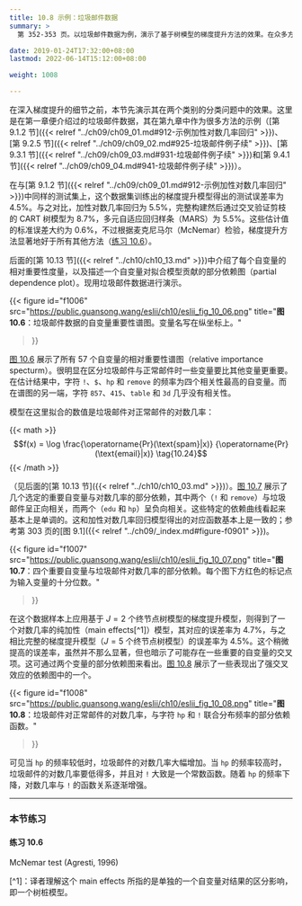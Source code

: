 ```yaml
---
title: 10.8 示例：垃圾邮件数据
summary: >
  第 352-353 页。以垃圾邮件数据为例，演示了基于树模型的梯度提升方法的效果。在众多方法中，其误差率最低。

date: 2019-01-24T17:32:00+08:00
lastmod: 2022-06-14T15:12:00+08:00

weight: 1008

---
```


在深入梯度提升的细节之前，本节先演示其在两个类别的分类问题中的效果。这里是在第一章便介绍过的垃圾邮件数据，其在第九章中作为很多方法的示例（[第 9.1.2 节]({{< relref "../ch09/ch09_01.md#912-示例加性对数几率回归" >}})、[第 9.2.5 节]({{< relref "../ch09/ch09_02.md#925-垃圾邮件例子续" >}})、[第 9.3.1 节]({{< relref "../ch09/ch09_03.md#931-垃圾邮件例子续" >}})和[第 9.4.1 节]({{< relref "../ch09/ch09_04.md#941-垃圾邮件例子续" >}})）。

在与[第 9.1.2 节]({{< relref "../ch09/ch09_01.md#912-示例加性对数几率回归" >}})中同样的测试集上，这个数据集训练出的梯度提升模型得出的测试误差率为 4.5%。与之对比，加性对数几率回归为 5.5%，完整构建然后通过交叉验证剪枝的 CART 树模型为 8.7%，多元自适应回归样条（MARS）为 5.5%。这些估计值的标准误差大约为 0.6%，不过根据麦克尼马尔（McNemar）检验，梯度提升方法显著地好于所有其他方法（[练习 10.6](#练习-106)）。

后面的[第 10.13 节]({{< relref "../ch10/ch10_13.md" >}})中介绍了每个自变量的相对重要性度量，以及描述一个自变量对拟合模型贡献的部分依赖图（partial dependence plot）。现用垃圾邮件数据进行演示。

{{< figure
  id="f1006"
  src="https://public.guansong.wang/eslii/ch10/eslii_fig_10_06.png"
  title="**图 10.6**：垃圾邮件数据的自变量重要性谱图。变量名写在纵坐标上。"
>}}

[图 10.6](#figure-f1006) 展示了所有 57 个自变量的相对重要性谱图（relative importance specturm）。很明显在区分垃圾邮件与正常邮件时一些变量要比其他变量更重要。在估计结果中，字符 `!`、`$`、`hp` 和 `remove` 的频率为四个相关性最高的自变量。而在谱图的另一端，字符 `857`、`415`、`table` 和 `3d` 几乎没有相关性。

模型在这里拟合的数值是垃圾邮件对正常邮件的对数几率：

{{< math >}}
$$f(x) = \log \frac{\operatorname{Pr}(\text{spam}|x)}
                   {\operatorname{Pr}(\text{email}|x)} \tag{10.24}$$
{{< /math >}}

（见后面的[第 10.13 节]({{< relref "../ch10/ch10_03.md" >}})）。[图 10.7](#figure-f1007) 展示了几个选定的重要自变量与对数几率的部分依赖，其中两个（`!` 和 `remove`）与垃圾邮件呈正向相关，而两个（`edu` 和 `hp`）呈负向相关。这些特定的依赖曲线看起来基本上是单调的。这和加性对数几率回归模型得出的对应函数基本上是一致的；参考第 303 页的[图 9.1]({{< relref "../ch09/_index.md#figure-f0901" >}})。

{{< figure
  id="f1007"
  src="https://public.guansong.wang/eslii/ch10/eslii_fig_10_07.png"
  title="**图 10.7**：四个重要自变量与垃圾邮件对数几率的部分依赖。每个图下方红色的标记点为输入变量的十分位数。"
>}}

在这个数据样本上应用基于 $J=2$ 个终节点树模型的梯度提升模型，则得到了一个对数几率的纯加性（main effects[^1]）模型，其对应的误差率为 4.7%，与之相比完整的梯度提升模型（$J=5$ 个终节点树模型）的误差率为 4.5%。这个稍微提高的误差率，虽然并不那么显著，但也暗示了可能存在一些重要的自变量的交叉项。这可通过两个变量的部分依赖图来看出。[图 10.8](#figure-f1008) 展示了一些表现出了强交叉效应的依赖图中的一个。

{{< figure
  id="f1008"
  src="https://public.guansong.wang/eslii/ch10/eslii_fig_10_08.png"
  title="**图 10.8**：垃圾邮件对正常邮件的对数几率，与字符 `hp` 和 `!` 联合分布频率的部分依赖函数。"
>}}

可见当 `hp` 的频率较低时，垃圾邮件的对数几率大幅增加。当 `hp` 的频率较高时，垃圾邮件的对数几率要低得多，并且对 `!` 大致是一个常数函数。随着 `hp` 的频率下降，对数几率与 `!` 的函数关系逐渐增强。

----------

### 本节练习

#### 练习 10.6

McNemar test (Agresti, 1996)

[^1]：译者理解这个 main effects 所指的是单独的一个自变量对结果的区分影响，即一个树桩模型。